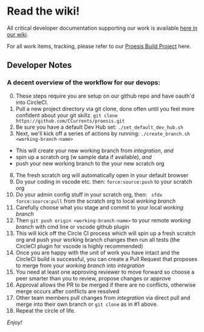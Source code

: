 # Read the wiki!
All critical developer documentation supporting our work is available [here in our wiki](https://github.com/CCurrents/proesis/wiki). 

For all work items, tracking, please refer to our [Proesis Build Project](https://github.com/orgs/CCurrents/projects/1) here. 

## Developer Notes

### A decent overview of the workflow for our devops:
  0. These steps require you are setup on our github repo and have oauth'd into CircleCI.
  1. Pull a new project directory via git clone, done often until you feel more confident about your git skillz.
  ```git clone https://github.com/CCurrents/proesis.git```
  3. Be sure you have a default Dev Hub set:
  ```./set_default_dev_hub.sh```
  5. Next, we'll kick off a series of actions by running:
  ```./create_branch.sh <working-branch-name>```
  - This will create your new working branch from _integration_, _and_ 
  - spin up a scratch org (w sample data if available), _and_ 
  - push your new working branch to the your new scratch org
  8. The fresh scratch org will automatically open in your default browser
  9. Do your coding in vscode etc. then:
  ```force:source:push``` to your scratch org
  10. Do your admin config stuff in your scratch org, then:
  ``` sfdx force:source:pull``` from the scratch org to local _working branch_
  12. Carefully choose what you stage and commit to your local _working branch_
  13. Then ```git push origin <working-branch-name>``` to your remote _working branch_ with cmd line or vscode github plugin
  14. This will kick off the Circle CI process which will spin up a fresh scratch org and push your working branch changes then run all tests (the CircleCI plugin for vscode is highly recommended)
  15. Once you are happy with the unit of work you have intact and the CircleCI build is successful, you can create a Pull Request that proposes to merge from your _working branch_ into _integration_
  17. You need at least one approving reviewer to move forward so choose a peer smarter than you to review, propose changes or approve
  18. Approval allows the PR to be merged if there are no conflicts, otherwise merge occurs after conflicts are resolved
  19. Other team members pull changes from _integration_ via direct pull and merge into their own branch or `git clone` as in #1 above.
  20. Repeat the circle of life.

  _Enjoy!_
